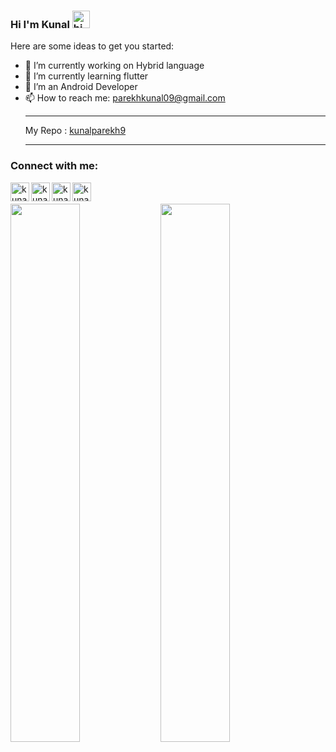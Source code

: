 ###  Hi I'm Kunal <img src="https://user-images.githubusercontent.com/1303154/88677602-1635ba80-d120-11ea-84d8-d263ba5fc3c0.gif" width="28px" alt="hi">

Here are some ideas to get you started:

- 🔭 I’m currently working on Hybrid language
- 🌱 I’m currently learning flutter
- 🔭 I’m an Android Developer
- 📫 How to reach me: parekhkunal09@gmail.com </br><hr>
My Repo : <a href="https://github.com/kunalparekh9">kunalparekh9</a><hr>
### Connect with me:

<a href="#"> <img align="left" alt="kunalparekh9 | YouTube" width="30px" src="https://cdn.jsdelivr.net/npm/simple-icons@v3/icons/youtube.svg" /></a>
<a href="#"><img align="left" alt="kunalparekh9 | Twitter" width="30px" src="https://cdn.jsdelivr.net/npm/simple-icons@v3/icons/twitter.svg" /></a>
<a href="https://www.linkedin.com/in/kunal-parekh-4029311a5/"><img align="left" alt="kunalparekh9 | LinkedIn" width="30px" src="https://cdn.jsdelivr.net/npm/simple-icons@v3/icons/linkedin.svg" /></a>
<a href="https://www.instagram.com/_kunalparekh_/"><img align="left" alt="kunalparekh9 | Instagram" width="30px" src="https://cdn.jsdelivr.net/npm/simple-icons@v3/icons/instagram.svg" /></a>

<br />

<br/>
<section>
<img align="left" width="47%" src="https://github-readme-stats.vercel.app/api?username=kunalparekh9&show_icons=true&theme=radical "/>

<img align="left"  width="47%" src="https://github-readme-stats.vercel.app/api/top-langs/?username=kunalparekh9&layout=compact)](https://github.com/anuraghazra/github-readme-stats "/>
<section/>


